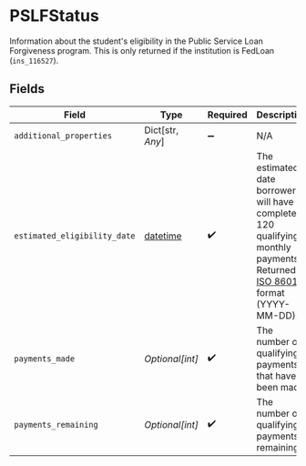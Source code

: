 # PSLFStatus

Information about the student's eligibility in the Public Service Loan Forgiveness program. This is only returned if the institution is FedLoan (`ins_116527`). 


## Fields

| Field                                                                                                                                                             | Type                                                                                                                                                              | Required                                                                                                                                                          | Description                                                                                                                                                       |
| ----------------------------------------------------------------------------------------------------------------------------------------------------------------- | ----------------------------------------------------------------------------------------------------------------------------------------------------------------- | ----------------------------------------------------------------------------------------------------------------------------------------------------------------- | ----------------------------------------------------------------------------------------------------------------------------------------------------------------- |
| `additional_properties`                                                                                                                                           | Dict[str, *Any*]                                                                                                                                                  | :heavy_minus_sign:                                                                                                                                                | N/A                                                                                                                                                               |
| `estimated_eligibility_date`                                                                                                                                      | [datetime](https://docs.python.org/3/library/datetime.html#datetime-objects)                                                                                      | :heavy_check_mark:                                                                                                                                                | The estimated date borrower will have completed 120 qualifying monthly payments. Returned in [ISO 8601](https://wikipedia.org/wiki/ISO_8601) format (YYYY-MM-DD). |
| `payments_made`                                                                                                                                                   | *Optional[int]*                                                                                                                                                   | :heavy_check_mark:                                                                                                                                                | The number of qualifying payments that have been made.                                                                                                            |
| `payments_remaining`                                                                                                                                              | *Optional[int]*                                                                                                                                                   | :heavy_check_mark:                                                                                                                                                | The number of qualifying payments remaining.                                                                                                                      |